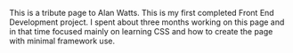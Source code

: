 This is a tribute page to Alan Watts. This is my first completed Front End Development project. I spent about three months working on this page and in that time focused mainly on learning CSS and how to create the page with minimal framework use. 
